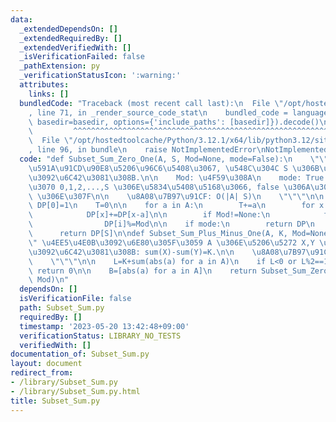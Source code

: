 ```yaml
---
data:
  _extendedDependsOn: []
  _extendedRequiredBy: []
  _extendedVerifiedWith: []
  _isVerificationFailed: false
  _pathExtension: py
  _verificationStatusIcon: ':warning:'
  attributes:
    links: []
  bundledCode: "Traceback (most recent call last):\n  File \"/opt/hostedtoolcache/Python/3.12.1/x64/lib/python3.12/site-packages/onlinejudge_verify/documentation/build.py\"\
    , line 71, in _render_source_code_stat\n    bundled_code = language.bundle(stat.path,\
    \ basedir=basedir, options={'include_paths': [basedir]}).decode()\n          \
    \         ^^^^^^^^^^^^^^^^^^^^^^^^^^^^^^^^^^^^^^^^^^^^^^^^^^^^^^^^^^^^^^^^^^^^^^^^^^^^^^^^^\n\
    \  File \"/opt/hostedtoolcache/Python/3.12.1/x64/lib/python3.12/site-packages/onlinejudge_verify/languages/python.py\"\
    , line 96, in bundle\n    raise NotImplementedError\nNotImplementedError\n"
  code: "def Subset_Sum_Zero_One(A, S, Mod=None, mode=False):\n    \"\"\" A \u306E\
    \u591A\u91CD\u90E8\u5206\u96C6\u5408\u3067, \u548C\u304C S \u306B\u306A\u308B\u6570\
    \u3092\u6C42\u3081\u308B.\n\n    Mod: \u4F59\u308A\n    mode: True \u306A\u3089\
    \u3070 0,1,2,...,S \u306E\u5834\u5408\u5168\u3066, false \u306A\u3089\u3070 S\
    \ \u306E\u307F\n\n    \u8A08\u7B97\u91CF: O(|A| S)\n    \"\"\"\n\n    DP=[0]*(S+1);\
    \ DP[0]=1\n    T=0\n\n    for a in A:\n        T+=a\n        for x in range(min(S,T),a-1,-1):\n\
    \            DP[x]+=DP[x-a]\n\n        if Mod!=None:\n            for i in range(a,min(S,T)+1):\n\
    \                DP[i]%=Mod\n\n    if mode:\n        return DP\n    else:\n  \
    \      return DP[S]\n\ndef Subset_Sum_Plus_Minus_One(A, K, Mod=None):\n    \"\"\
    \" \u4EE5\u4E0B\u3092\u6E80\u305F\u3059 A \u306E\u5206\u5272 X,Y \u306E\u500B\u6570\
    \u3092\u6C42\u3081\u308B: sum(X)-sum(Y)=K.\n\n    \u8A08\u7B97\u91CF: O(N(sum(A)+K))\n\
    \    \"\"\"\n\n    L=K+sum(abs(a) for a in A)\n    if L<0 or L%2==1:\n       \
    \ return 0\n\n    B=[abs(a) for a in A]\n    return Subset_Sum_Zero_One(B, L//2,\
    \ Mod)\n"
  dependsOn: []
  isVerificationFile: false
  path: Subset_Sum.py
  requiredBy: []
  timestamp: '2023-05-20 13:42:48+09:00'
  verificationStatus: LIBRARY_NO_TESTS
  verifiedWith: []
documentation_of: Subset_Sum.py
layout: document
redirect_from:
- /library/Subset_Sum.py
- /library/Subset_Sum.py.html
title: Subset_Sum.py
---
```

